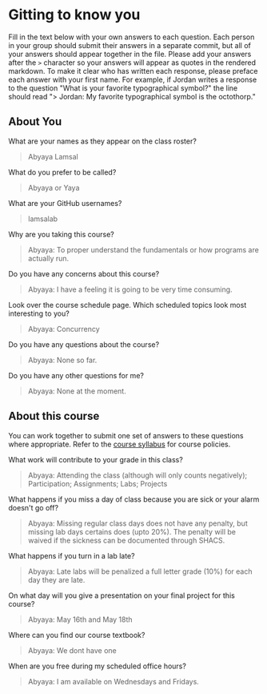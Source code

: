 # Gitting to know you
Fill in the text below with your own answers to each question. Each person in your group should submit their answers in a separate commit, but all of your answers should appear together in the file. Please add your answers after the `>` character so your answers will appear as quotes in the rendered markdown. To make it clear who has written each response, please preface each answer with your first name. For example, if Jordan writes a response to the question "What is your favorite typographical symbol?" the line should read "> Jordan: My favorite typographical symbol is the octothorp." 

## About You
What are your names as they appear on the class roster?
> Abyaya Lamsal

What do you prefer to be called?
> Abyaya or Yaya

What are your GitHub usernames?
> lamsalab

Why are you taking this course?
> Abyaya: To proper understand the fundamentals or how programs are actually run.

Do you have any concerns about this course?
> Abyaya: I have a feeling it is going to be very time consuming.

Look over the course schedule page. Which scheduled topics look most interesting to you?
> Abyaya: Concurrency

Do you have any questions about the course?
> Abyaya: None so far.

Do you have any other questions for me?
> Abyaya: None at the moment.

## About this course
You can work together to submit one set of answers to these questions where appropriate. Refer to the [course syllabus](http://www.cs.grinnell.edu/~curtsinger/teaching/2018S/CSC213/syllabus/) for course policies.

What work will contribute to your grade in this class?
> Abyaya: Attending the class (although will only counts negatively); Participation; Assignments; Labs; Projects

What happens if you miss a day of class because you are sick or your alarm doesn't go off?
> Abyaya: Missing regular class days does not have any penalty, but missing lab days certains does (upto 20%). The penalty will be waived if the sickness can be documented through SHACS.

What happens if you turn in a lab late?
> Abyaya: Late labs will be penalized a full letter grade (10%) for each day they are late.

On what day will you give a presentation on your final project for this course?
> Abyaya: May 16th and May 18th

Where can you find our course textbook?
> Abyaya: We dont have one

When are you free during my scheduled office hours?
> Abyaya: I am available on Wednesdays and Fridays.